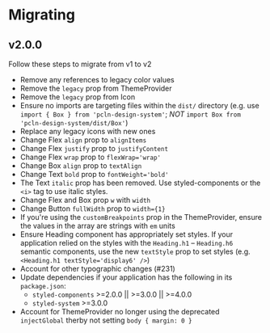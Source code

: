 
# Migrating

## v2.0.0

Follow these steps to migrate from v1 to v2

- Remove any references to legacy color values
- Remove the `legacy` prop from ThemeProvider
- Remove the `legacy` prop from Icon
- Ensure no imports are targeting files within the `dist/` directory (e.g. use `import { Box } from 'pcln-design-system'`; *NOT* `import Box from 'pcln-design-system/dist/Box'`)
- Replace any legacy icons with new ones
- Change Flex `align` prop to `alignItems`
- Change Flex `justify` prop to `justifyContent`
- Change Flex `wrap` prop to `flexWrap='wrap'`
- Change Box `align` prop to `textAlign`
- Change Text `bold` prop to `fontWeight='bold'`
- The Text `italic` prop has been removed. Use styled-components or the `<i>` tag to use italic styles.
- Change Flex and Box prop `w` with `width`
- Change Button `fullWidth` prop to `width={1}`
- If you're using the `customBreakpoints` prop in the ThemeProvider, ensure the values in the array are strings with `em` units
- Ensure Heading component has appropriately set styles. If your application relied on the styles with the `Heading.h1` – `Heading.h6` semantic components, use the new `textStyle` prop to set styles (e.g. `<Heading.h1 textStyle='display6' />`)
- Account for other typographic changes (#231)
- Update dependencies if your application has the following in its `package.json`:
  - `styled-components` >=2.0.0 || >=3.0.0 || >=4.0.0
  - `styled-system` >=3.0.0
- Account for ThemeProvider no longer using the deprecated `injectGlobal` therby not setting `body { margin: 0 }`


